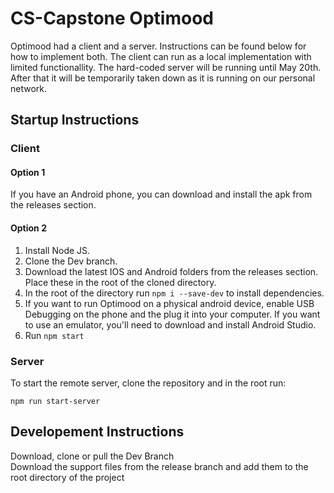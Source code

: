 # CS-Capstone Optimood
 
Optimood had a client and a server. Instructions can be found below for how to implement both. The client can run as a local implementation with limited functionallity. The hard-coded server will be running until May 20th. After that it will be temporarily taken down as it is running on our personal network.
 
## Startup Instructions

### Client

#### Option 1
If you have an Android phone, you can download and install the apk from the releases section. 

#### Option 2
1. Install Node JS.
2. Clone the Dev branch.
3. Download the latest IOS and Android folders from the releases section. Place these in the root of the cloned directory.
4. In the root of the directory run `npm i --save-dev` to install dependencies.
5. If you want to run Optimood on a physical android device, enable USB Debugging on the phone and the plug it into your computer. If you want to use an emulator, you'll need to download and install Android Studio.
6. Run `npm start`

### Server
To start the remote server, clone the repository and in the root run:
```
npm run start-server
```

## Developement Instructions
Download, clone or pull the Dev Branch\
Download the support files from the release branch and add them to the root directory of the project
